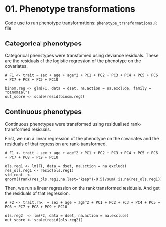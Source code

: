 # 01. Phenotype transformations

Code use to run phenotype transformations: `phenotype_transformations.R` file



## Categorical phenotypes

Categorical phenotypes were transformed using deviance residuals. These are the residuals of the logistic regression of the phenotype on the covariates.

```
# F1 <- trait ~ sex + age + age^2 + PC1 + PC2 + PC3 + PC4 + PC5 + PC6 + PC7 + PC8 + PC9 + PC10

binom.reg <- glm(F1, data = dset, na.action = na.exclude, family = "binomial")
out_score <- scale(resid(binom.reg))
```

## Continuous phenotypes

Continuous phenotypes were transformed using residualised rank-transformed residuals.

First, we run a linear regression of the phenotype on the covariates and the residuals of that regression are rank-transformed.
```
# F1 <- trait ~ sex + age + age^2 + PC1 + PC2 + PC3 + PC4 + PC5 + PC6 + PC7 + PC8 + PC9 + PC10

ols.reg1 <- lm(F1, data = dset, na.action = na.exclude)
res_ols.reg1 <- resid(ols.reg1)
std_cont  <- qnorm((rank(res_ols.reg1,na.last="keep")-0.5)/sum(!is.na(res_ols.reg1)))
```

Then, we run a linear regression on the rank transformed residuals. And get the residuals of that regression.  
```
# F2 <- trait.rnk  ~ sex + age + age^2 + PC1 + PC2 + PC3 + PC4 + PC5 + PC6 + PC7 + PC8 + PC9 + PC10

ols.reg2  <- lm(F2, data = dset, na.action = na.exclude)
out_score <- scale(resid(ols.reg2))
```